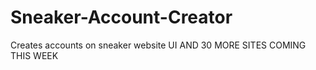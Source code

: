 # Sneaker-Account-Creator
Creates accounts on sneaker website UI AND 30 MORE SITES COMING THIS WEEK
